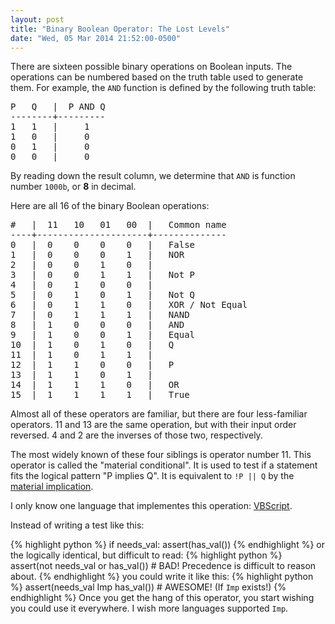 ```yaml
---
layout: post
title: "Binary Boolean Operator: The Lost Levels"
date: "Wed, 05 Mar 2014 21:52:00-0500"
---
```

There are sixteen possible binary operations on Boolean inputs.
The operations can be numbered based on the truth table used to generate them.
For example, the `AND` function is defined by the following truth table:

<pre>
P   Q   |  P AND Q
--------+---------
1   1   |     1
1   0   |     0
0   1   |     0
0   0   |     0
</pre>
By reading down the result column, we determine that `AND` is function number `1000b`, or **8** in decimal.

Here are all 16 of the binary Boolean operations:

<pre>
#   |  11   10   01   00  |   Common name
----+---------------------+--------------
0   |  0    0    0    0   |   False
1   |  0    0    0    1   |   NOR
2   |  0    0    1    0   |
3   |  0    0    1    1   |   Not P
4   |  0    1    0    0   |
5   |  0    1    0    1   |   Not Q
6   |  0    1    1    0   |   XOR / Not Equal
7   |  0    1    1    1   |   NAND
8   |  1    0    0    0   |   AND
9   |  1    0    0    1   |   Equal
10  |  1    0    1    0   |   Q
11  |  1    0    1    1   |
12  |  1    1    0    0   |   P
13  |  1    1    0    1   |
14  |  1    1    1    0   |   OR
15  |  1    1    1    1   |   True
</pre>
Almost all of these operators are familiar, but there are four less-familiar operators.
11 and 13 are the same operation, but with their input order reversed.
4 and 2 are the inverses of those two, respectively.

The most widely known of these four siblings is operator number 11.
This operator is called the "material conditional".
It is used to test if a statement fits the logical pattern "P implies Q".
It is equivalent to `!P || Q` by the [material implication][2].

I only know one language that implementes this operation: [VBScript][1].

Instead of writing a test like this:

{% highlight python %}
if needs_val:
    assert(has_val())
{% endhighlight %}
or the logically identical, but difficult to read:
{% highlight python %}
assert(not needs_val or has_val()) # BAD! Precedence is difficult to reason about.
{% endhighlight %}
you could write it like this:
{% highlight python %}
assert(needs_val Imp has_val()) # AWESOME! (If `Imp` exists!)
{% endhighlight %}
Once you get the hang of this operator, you start wishing you could use it everywhere.
I wish more languages supported `Imp`.

[1]: https://msdn.microsoft.com/en-us/library/57eas59d%28v=vs.84%29.aspx "VBScript Imp Operator"
[2]: https://en.wikipedia.org/wiki/Material_implication_%28rule_of_inference%29
